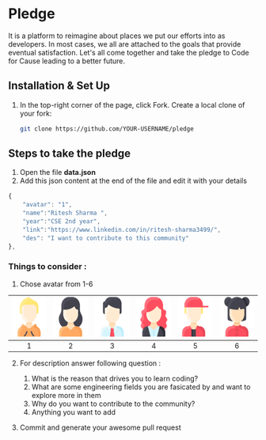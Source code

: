 # Pledge

It is a platform to reimagine about places we put our efforts into as developers. In most cases, we all are attached to the goals that provide eventual satisfaction. Let's all come together and take the pledge to Code for Cause leading to a better future.

## Installation & Set Up

1. In the top-right corner of the page, click Fork. Create a local clone of your fork:

   ```sh
   git clone https://github.com/YOUR-USERNAME/pledge
   ```

## Steps to take the pledge

1. Open the file **data.json** 
2. Add this json content at the end of the file and edit it with your details

```javascript
{
    "avatar": "1",
    "name":"Ritesh Sharma ",
    "year":"CSE 2nd year",
    "link":"https://www.linkedin.com/in/ritesh-sharma3499/",
    "des": "I want to contribute to this community"
},

```
### Things to consider :
1. Chose avatar from 1-6 

| <img src="avatar/1.png" height="80px" /> | <img src="avatar/2.png" height="80px" /> | <img src="avatar/3.png" height="80px" /> | <img src="avatar/4.png" height="80px" /> | <img src="avatar/5.png" height="80px" /> | <img src="avatar/6.png" height="80px" /> | 
| :-----: | :-----: | :-----: | :-----: | :-----: | :-----: |
1 | 2 | 3 | 4 | 5 | 6 |

2. For description answer following question :
   1. What is the reason that drives you to learn coding?
   2. What are some engineering fields you are fasicated by and want to explore more in them
   3. Why do you want to contribute to the community?  
   4. Anything you want to add   

3. Commit and generate your awesome pull request 
